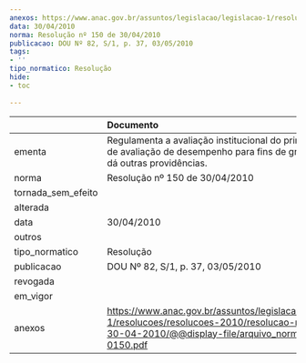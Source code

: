 ```yaml
---
anexos: https://www.anac.gov.br/assuntos/legislacao/legislacao-1/resolucoes/resolucoes-2010/resolucao-no-150-de-30-04-2010/@@display-file/arquivo_norma/A2010-0150.pdf
data: 30/04/2010
norma: Resolução nº 150 de 30/04/2010
publicacao: DOU Nº 82, S/1, p. 37, 03/05/2010
tags:
- ''
tipo_normatico: Resolução
hide: 
- toc 
 
---
```


|                    | Documento                                                                                                                                                      |
|:-------------------|:---------------------------------------------------------------------------------------------------------------------------------------------------------------|
| ementa             | Regulamenta a avaliação institucional do primeiro ciclo de avaliação de desempenho para fins de gratificação e dá outras providências.                         |
| norma              | Resolução nº 150 de 30/04/2010                                                                                                                                 |
| tornada_sem_efeito |                                                                                                                                                                |
| alterada           |                                                                                                                                                                |
| data               | 30/04/2010                                                                                                                                                     |
| outros             |                                                                                                                                                                |
| tipo_normatico     | Resolução                                                                                                                                                      |
| publicacao         | DOU Nº 82, S/1, p. 37, 03/05/2010                                                                                                                              |
| revogada           |                                                                                                                                                                |
| em_vigor           |                                                                                                                                                                |
| anexos             | https://www.anac.gov.br/assuntos/legislacao/legislacao-1/resolucoes/resolucoes-2010/resolucao-no-150-de-30-04-2010/@@display-file/arquivo_norma/A2010-0150.pdf |